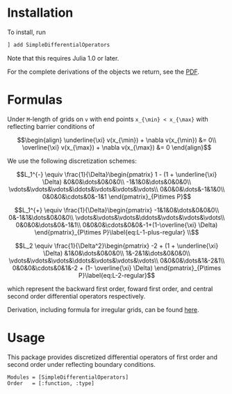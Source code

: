 ﻿Installation
==============

To install, run
```julia
] add SimpleDifferentialOperators
```

Note that this requires Julia 1.0 or later.

For the complete derivations of the objects we return, see the [PDF](https://github.com/ubcecon/computing_and_datascience/blob/master/continuous_time_methods/notes/discretized-differential-operator-derivation.tex).

Formulas
==========
Under ``M``-length of grids on ``v`` with end points ``x_{\min} < x_{\max}`` with reflecting barrier conditions of

```math
\begin{align}
\underline{\xi} v(x_{\min}) + \nabla v(x_{\min}) &= 0\\
\overline{\xi} v(x_{\max}) + \nabla v(x_{\max}) &= 0
\end{align}
```

We use the following discretization schemes:

```math
L_1^{-} \equiv \frac{1}{\Delta}\begin{pmatrix}
1 - (1 + \underline{\xi} \Delta) &0&0&\dots&0&0&0\\
-1&1&0&\dots&0&0&0\\
\vdots&\vdots&\vdots&\ddots&\vdots&\vdots&\vdots\\
0&0&0&\dots&-1&1&0\\
0&0&0&\cdots&0&-1&1
\end{pmatrix}_{P\times P}
```

```math
L_1^{+} \equiv \frac{1}{\Delta}\begin{pmatrix}
-1&1&0&\dots&0&0&0\\
0&-1&1&\dots&0&0&0\\
\vdots&\vdots&\vdots&\ddots&\vdots&\vdots&\vdots\\
0&0&0&\dots&0&-1&1\\
0&0&0&\cdots&0&0&-1+(1-\overline{\xi} \Delta)
\end{pmatrix}_{P\times P}\label{eq:L-1-plus-regular} \\
```

```math
L_2 \equiv \frac{1}{\Delta^2}\begin{pmatrix}
-2 + (1 + \underline{\xi} \Delta) &1&0&\dots&0&0&0\\
1&-2&1&\dots&0&0&0\\
\vdots&\vdots&\vdots&\ddots&\vdots&\vdots&\vdots\\
0&0&0&\dots&1&-2&1\\
0&0&0&\cdots&0&1&-2 + (1- \overline{\xi} \Delta)
\end{pmatrix}_{P\times P}\label{eq:L-2-regular}
```

which represent the backward first order, foward first order, and central second order differential operators respectively.

Derivation, including formula for irregular grids, can be found [here](https://github.com/QuantEcon/SimpleDifferentialOperators.jl/blob/master/docs/tex/discretized-differential-operator-derivation.pdf).


Usage
==========

This package provides discretized differential operators of first order and second order under reflecting boundary conditions.

```@autodocs
Modules = [SimpleDifferentialOperators]
Order   = [:function, :type]
```
